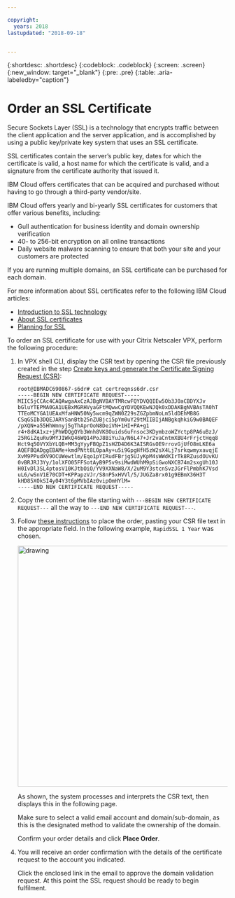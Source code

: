 ```yaml
---

copyright:
  years: 2018
lastupdated: "2018-09-18"


---
```


{:shortdesc: .shortdesc}
{:codeblock: .codeblock}
{:screen: .screen}
{:new_window: target="_blank"}
{:pre: .pre}
{:table: .aria-labeledby="caption"}

# Order an SSL Certificate

Secure Sockets Layer (SSL) is a technology that encrypts traffic between the client application and the server application, and is accomplished by using a public key/private key system that uses an SSL certificate.

SSL certificates contain the server’s public key, dates for which the certificate is valid, a host name for which the certificate is valid, and a signature from the certificate authority that issued it.

IBM Cloud offers certificates that can be acquired and purchased without having to go through a third-party vendor/site. 

IBM Cloud offers yearly and bi-yearly SSL certificates for customers that offer various benefits, including:

* Gull authentication for business identity and domain ownership verification
* 40- to 256-bit encryption on all online transactions
* Daily website malware scanning to ensure that both your site and your customers are protected

If you are running multiple domains, an SSL certificate can be purchased for each domain.

For more information about SSL certificates refer to the following IBM Cloud articles:

* [Introduction to SSL technology](https://console.bluemix.net/docs/infrastructure/ssl-certificates/intro-ssl.html#introduction-to-ssl-technology)
* [About SSL certificates](https://console.bluemix.net/docs/infrastructure/ssl-certificates/ssl-certificates.html#about-ssl-certificates)
* [Planning for SSL](https://console.bluemix.net/docs/infrastructure/ssl-certificates/planning-ahead-ssl.html#planning-for-ssl)

To order an SSL certificate for use with your Citrix Netscaler VPX, perform the following procedure:

1.	In VPX shell CLI, display the CSR text by opening the CSR file previously created in the step [Create keys and generate the Certificate Signing Request (CSR)](hsm-csr.html):

	```
	root@IBMADC690867-s6dr# cat certreqnss6dr.csr 
	-----BEGIN NEW CERTIFICATE REQUEST-----
	MIIC5jCCAc4CAQAwgaAxCzAJBgNVBAYTMRcwFQYDVQQIEw5Ob3J0aCBDYXJv
	bGluYTEPMA0GA1UEBxMGRHVyaGFtMQwwCgYDVQQKEwNJQk0xDDAKBgNVBAsTA0hT
	TTEoMCYGA1UEAxMfaHNW50Ny5wcm9qZWN0Z29sZGZpbmNoLm5ldDEhMB8G
	CSqGSIb3DQEJARYSanBtb25nZUBjci5pYm0uY29tMIIBIjANBgkqhkiG9w0BAQEF
	/pXQN+a55HhWmnyj5gThAprOoN8DeiVN+1HI+PA+g1
	r4+8dKA1xz+jPhWDQgQYb3Wnh8VK8Ouids6uFnsoc3KDymbzoWZYctp8PA6uBzJ/
	25RGiZquRu9MYJIWkQ46WQ14PoJ8BiYuJa/N6L47+Jr2vaCntmXBU4rFrjctHqq8
	Hct9q5OVYXbYLQB+MM3gYyyFBQpZ1sHZD4D6K3AISRGsOE9rrovGjUfO8mLKE6a
	AQEFBQADggEBAMe+kmdPNtt8LOpaAy+u5i9GpgHfH5zW2sX4Lj7srkqwmyxavqjE
	XvM9PPudXV9OCUWewtlm/Eqo1pYIRudFBrjg5UJyKpM4sWWdKIrTk8RZusdOUvKU
	0vBRJRJ3Yy/1olXFO05FFSotAyB9P5v9siMwdWUhM9pSiGwoNXCB74m2sxgUh10J
	H0IvDl3SL4ptosV10KJtbOiO/YV9XXNaW8/X/2uM9Y3stcnSvzJGrFlPmbhK7Vsd
	uL6/wSnV1E70CDT+KPPapzVJr/S8nP5xHVVl/5/JUGZa8rx01g9EBmX36H3T
	kHD85XOkSI4y04Y3t6pMVbIAz0vipOmHYlM=
	-----END NEW CERTIFICATE REQUEST-----
	```
	
2.	Copy the content of the file starting with `---BEGIN NEW CERTIFICATE REQUEST---` all the way to `---END NEW CERTIFICATE REQUEST---`. 

3.	Follow [these instructions](https://console.bluemix.net/docs/infrastructure/ssl-certificates/index.html#ordering-ssl-certificates) to place the order, pasting your CSR file text in the appropriate field. In the following example, `RapidSSL 1 Year` was chosen.

	<img src="images/5-Order-Certificate_1.png" alt="drawing" style="width: 550px;"/>

	As shown, the system processes and interprets the CSR text, then displays this in the following page. 

	Make sure to select a valid email account and domain/sub-domain, as this is the designated method to validate the ownership of the domain.

	Confirm your order details and click **Place Order**.

4. You will receive an order confirmation with the details of the certificate request to the account you indicated. 

	Click the enclosed link in the email to approve the domain validation request. At this point the SSL request should be ready to begin fulfilment.